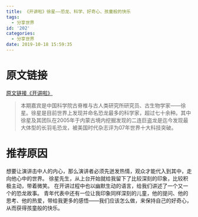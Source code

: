 ```yaml
---
title: 《开讲啦》徐星——恐龙、科学、好奇心、孩童般的快乐
tags:
  - 分享世界
id: '202'
categories:
  - 分享世界
date: 2019-10-18 15:59:35
---
```


# 原文链接

[原文链接《开讲啦》](http://tv.cctv.com/2019/06/02/VIDEHWza75wnRSgbCv3z6OXZ190602.shtml "原文链接《开讲啦》")

> 本期嘉宾是中国科学院古脊椎与古人类研究所研究员、古生物学家——徐星。徐星是目前世界上发现并命名恐龙最多的科学家，超过七十余种。其中徐星及其团队在2005年于内蒙古境内挖掘发现的二连巨盗龙是迄今发现最大体型的长羽毛恐龙，被美国时代杂志评为07年世界十大科技突破。

# 推荐原因

想要让演讲击中人的内心，那么演讲者必须先迸发热情，观众才能代入到其中，走向他心中的世界。 徐星先生，从上台开始就给我留下了比较深刻的印象，比较积极主动，带着微笑。 在开讲过程中也以幽默生动的语言，给我们讲述了一个又一个的恐龙故事。 青年代表中还有一位让我印象同样深刻的儿童，他的提问、他的思考、他的热爱，带给我更多的感悟——我们应该怎么做，来保持自己的好奇心，从而获得孩童般的快乐。